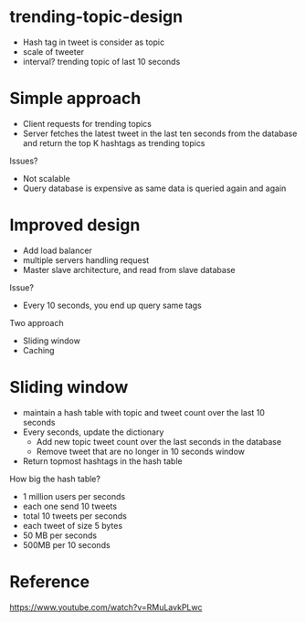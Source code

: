 # trending-topic-design
- Hash tag in tweet is consider as topic
- scale of tweeter 
- interval? trending topic of last 10 seconds
# Simple approach
- Client requests for trending topics
- Server fetches the latest tweet in the last ten seconds from the database and return the top K hashtags as trending topics

Issues?
- Not scalable
- Query database is expensive as same data is queried again and again
# Improved design
- Add load balancer
- multiple servers handling request
- Master slave architecture, and read from slave database

Issue?
- Every 10 seconds, you end up query same tags

Two approach
- Sliding window
- Caching
# Sliding window
- maintain a hash table with topic and tweet count over the last 10 seconds
- Every seconds, update the dictionary
    - Add new topic tweet count over the last seconds in the database
    - Remove tweet that are no longer in 10 seconds window
- Return topmost hashtags in the hash table

How big the hash table?
- 1 million users per seconds
- each one send 10 tweets
- total 10 tweets per seconds
- each tweet of size 5 bytes
- 50 MB per seconds
- 500MB per 10 seconds

# Reference
https://www.youtube.com/watch?v=RMuLavkPLwc
